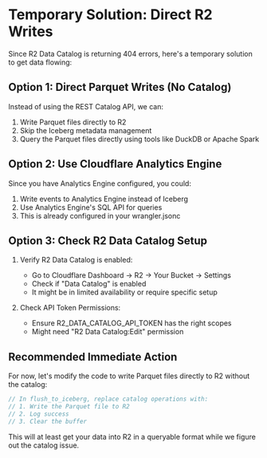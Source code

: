# Temporary Solution: Direct R2 Writes

Since R2 Data Catalog is returning 404 errors, here's a temporary solution to get data flowing:

## Option 1: Direct Parquet Writes (No Catalog)

Instead of using the REST Catalog API, we can:
1. Write Parquet files directly to R2
2. Skip the Iceberg metadata management
3. Query the Parquet files directly using tools like DuckDB or Apache Spark

## Option 2: Use Cloudflare Analytics Engine

Since you have Analytics Engine configured, you could:
1. Write events to Analytics Engine instead of Iceberg
2. Use Analytics Engine's SQL API for queries
3. This is already configured in your wrangler.jsonc

## Option 3: Check R2 Data Catalog Setup

1. Verify R2 Data Catalog is enabled:
   - Go to Cloudflare Dashboard → R2 → Your Bucket → Settings
   - Check if "Data Catalog" is enabled
   - It might be in limited availability or require specific setup

2. Check API Token Permissions:
   - Ensure R2_DATA_CATALOG_API_TOKEN has the right scopes
   - Might need "R2 Data Catalog:Edit" permission

## Recommended Immediate Action

For now, let's modify the code to write Parquet files directly to R2 without the catalog:

```rust
// In flush_to_iceberg, replace catalog operations with:
// 1. Write the Parquet file to R2
// 2. Log success
// 3. Clear the buffer
```

This will at least get your data into R2 in a queryable format while we figure out the catalog issue.